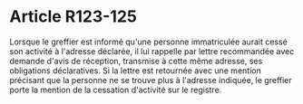# Article R123-125

Lorsque le greffier est informé qu'une personne immatriculée aurait cessé son activité à l'adresse déclarée, il lui rappelle par lettre recommandée avec demande d'avis de réception, transmise à cette même adresse, ses obligations déclaratives. Si la lettre est retournée avec une mention précisant que la personne ne se trouve plus à l'adresse indiquée, le greffier porte la mention de la cessation d'activité sur le registre.
